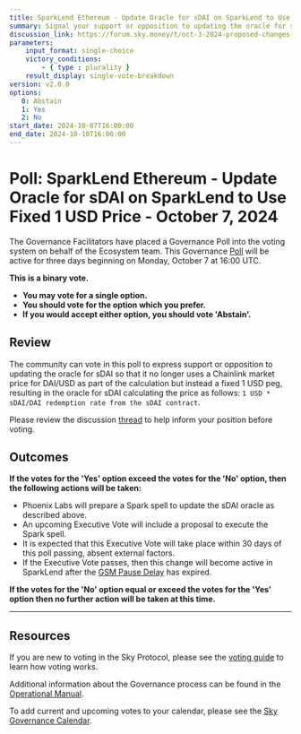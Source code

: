 ```yaml
---
title: SparkLend Ethereum - Update Oracle for sDAI on SparkLend to Use Fixed 1 USD Price - October 7, 2024
summary: Signal your support or opposition to updating the oracle for sDAI on SparkLend to use a fixed 1 USD price.
discussion_link: https://forum.sky.money/t/oct-3-2024-proposed-changes-to-spark-for-upcoming-spell/25293
parameters:
    input_format: single-choice
    victory_conditions:
        - { type : plurality }
    result_display: single-vote-breakdown
version: v2.0.0
options:
   0: Abstain
   1: Yes
   2: No
start_date: 2024-10-07T16:00:00
end_date: 2024-10-10T16:00:00
---
```

# Poll: SparkLend Ethereum - Update Oracle for sDAI on SparkLend to Use Fixed 1 USD Price - October 7, 2024

The Governance Facilitators have placed a Governance Poll into the voting system on behalf of the Ecosystem team. This Governance [Poll](https://sky-atlas.powerhouse.io/#A.1.9_Weekly_Governance_Cycle-95671ce7-60d8-4d8e-b9b6-de7493560308|0db3) will be active for three days beginning on Monday, October 7 at 16:00 UTC.

**This is a binary vote.**

- **You may vote for a single option.**
- **You should vote for the option which you prefer.**
- **If you would accept either option, you should vote 'Abstain'.**

## Review

The community can vote in this poll to express support or opposition to updating the oracle for sDAI so that it no longer uses a Chainlink market price for DAI/USD as part of the calculation but instead a fixed 1 USD peg, resulting in the oracle for sDAI calculating the price as follows: `1 USD * sDAI/DAI redemption rate from the sDAI contract`.

Please review the discussion [thread](https://forum.sky.money/t/oct-3-2024-proposed-changes-to-spark-for-upcoming-spell/25293) to help inform your position before voting.

## Outcomes

**If the votes for the 'Yes' option exceed the votes for the 'No' option, then the following actions will be taken:**

- Phoenix Labs will prepare a Spark spell to update the sDAI oracle as described above.
- An upcoming Executive Vote will include a proposal to execute the Spark spell.
- It is expected that this Executive Vote will take place within 30 days of this poll passing, absent external factors.
- If the Executive Vote passes, then this change will become active in SparkLend after the [GSM Pause Delay](https://sky-atlas.powerhouse.io/#A.1.8.2.1_Pause_Delay-a98b8227-95f6-4711-9d8d-f52cbc6ad2d0|0db30758e055) has expired.

**If the votes for the 'No' option equal or exceed the votes for the 'Yes' option then no further action will be taken at this time.**

---

## Resources

If you are new to voting in the Sky Protocol, please see the [voting guide](https://manual.makerdao.com/governance/voting-in-makerdao/on-chain-governance) to learn how voting works.

Additional information about the Governance process can be found in the [Operational Manual](https://manual.makerdao.com).

To add current and upcoming votes to your calendar, please see the [Sky Governance Calendar](https://manual.makerdao.com/makerdao/calendars/governance-calendar).

